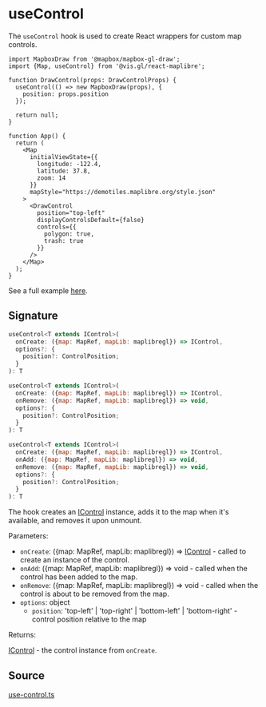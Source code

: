 # useControl

The `useControl` hook is used to create React wrappers for custom map controls.

```tsx
import MapboxDraw from '@mapbox/mapbox-gl-draw';
import {Map, useControl} from '@vis.gl/react-maplibre';

function DrawControl(props: DrawControlProps) {
  useControl(() => new MapboxDraw(props), {
    position: props.position
  });

  return null;
}

function App() {
  return (
    <Map
      initialViewState={{
        longitude: -122.4,
        latitude: 37.8,
        zoom: 14
      }}
      mapStyle="https://demotiles.maplibre.org/style.json"
    >
      <DrawControl
        position="top-left"
        displayControlsDefault={false}
        controls={{
          polygon: true,
          trash: true
        }}
      />
    </Map>
  );
}
```

See a full example [here](/examples/draw-polygon).

## Signature

```js
useControl<T extends IControl>(
  onCreate: ({map: MapRef, mapLib: maplibregl}) => IControl,
  options?: {
    position?: ControlPosition;
  }
): T

useControl<T extends IControl>(
  onCreate: ({map: MapRef, mapLib: maplibregl}) => IControl,
  onRemove: ({map: MapRef, mapLib: maplibregl}) => void,
  options?: {
    position?: ControlPosition;
  }
): T

useControl<T extends IControl>(
  onCreate: ({map: MapRef, mapLib: maplibregl}) => IControl,
  onAdd: ({map: MapRef, mapLib: maplibregl}) => void,
  onRemove: ({map: MapRef, mapLib: maplibregl}) => void,
  options?: {
    position?: ControlPosition;
  }
): T
```

The hook creates an [IControl](https://maplibre.org/maplibre-gl-js/docs/API/interfaces/IControl/) instance, adds it to the map when it's available, and removes it upon unmount.

Parameters:

- `onCreate`: ({map: MapRef, mapLib: maplibregl}) => [IControl](./types.md#icontrol) - called to create an instance of the control.
- `onAdd`: ({map: MapRef, mapLib: maplibregl}) => void - called when the control has been added to the map.
- `onRemove`: ({map: MapRef, mapLib: maplibregl}) => void - called when the control is about to be removed from the map.
- `options`: object
  + `position`: 'top-left' | 'top-right' | 'bottom-left' | 'bottom-right' - control position relative to the map

Returns:

[IControl](./types.md#icontrol) - the control instance from `onCreate`.


## Source

[use-control.ts](https://github.com/visgl/react-maplibre/tree/1.0-release/src/components/use-control.ts)
